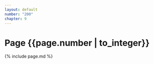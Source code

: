 ```yaml
---
layout: default
number: "200"
chapter: 9
---
```


# Page {{page.number | to_integer}}
{% include page.md %}
